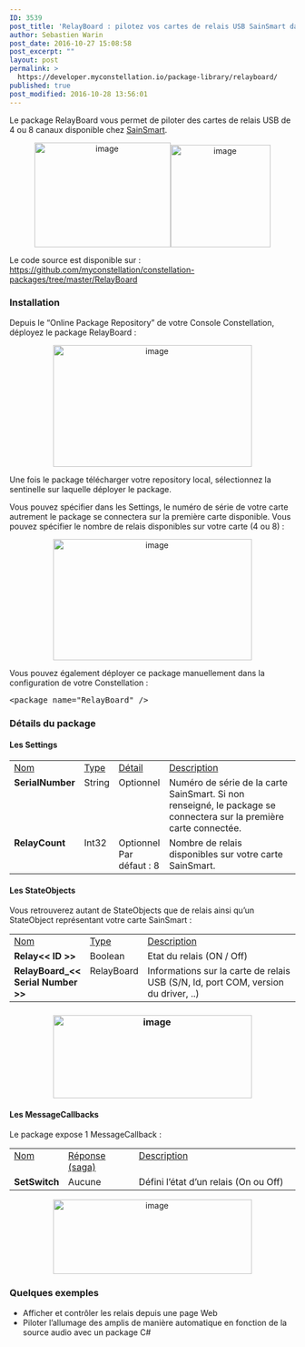 ```yaml
---
ID: 3539
post_title: 'RelayBoard : pilotez vos cartes de relais USB SainSmart dans Constellation'
author: Sebastien Warin
post_date: 2016-10-27 15:08:58
post_excerpt: ""
layout: post
permalink: >
  https://developer.myconstellation.io/package-library/relayboard/
published: true
post_modified: 2016-10-28 13:56:01
---
```

<p>Le package RelayBoard vous permet de piloter des cartes de relais USB de 4 ou 8 canaux disponible chez <a href="http://www.sainsmart.com/">SainSmart</a>.</p> <p align="center"><a href="http://www.sainsmart.com/sainsmart-4-channel-12-v-usb-relay-board-module-controller-for-automation-robotics-1.html"><img title="image" style="border-left-width: 0px; border-right-width: 0px; background-image: none; border-bottom-width: 0px; padding-top: 0px; padding-left: 0px; display: inline; padding-right: 0px; border-top-width: 0px" border="0" alt="image" src="https://developer.myconstellation.io/wp-content/uploads/2016/10/image-142.png" width="240" height="184"></a><a href="http://www.sainsmart.com/sainsmart-4-channel-5v-usb-relay-board-module-controller-for-automation-robotics.html"><img title="image" style="border-left-width: 0px; border-right-width: 0px; background-image: none; border-bottom-width: 0px; padding-top: 0px; padding-left: 0px; display: inline; padding-right: 0px; border-top-width: 0px" border="0" alt="image" src="https://developer.myconstellation.io/wp-content/uploads/2016/10/image-143.png" width="176" height="180"></a></p> <p>Le code source est disponible sur : <a href="https://github.com/myconstellation/constellation-packages/tree/master/RelayBoard">https://github.com/myconstellation/constellation-packages/tree/master/RelayBoard</a></p> <h3>Installation</h3> <p>Depuis le “Online Package Repository” de votre Console Constellation, déployez le package RelayBoard :</p> <p align="center"><a href="https://developer.myconstellation.io/wp-content/uploads/2016/10/image-144.png"><img title="image" style="border-left-width: 0px; border-right-width: 0px; background-image: none; border-bottom-width: 0px; padding-top: 0px; padding-left: 0px; display: inline; padding-right: 0px; border-top-width: 0px" border="0" alt="image" src="https://developer.myconstellation.io/wp-content/uploads/2016/10/image_thumb-130.png" width="350" height="214"></a></p> <p>Une fois le package télécharger votre repository local, sélectionnez la sentinelle sur laquelle déployer le package.</p> <p>Vous pouvez spécifier dans les Settings, le numéro de série de votre carte autrement le package se connectera sur la première carte disponible. Vous pouvez spécifier le nombre de relais disponibles sur votre carte (4 ou 8) :</p> <p align="center"><a href="https://developer.myconstellation.io/wp-content/uploads/2016/10/image-145.png"><img title="image" style="border-left-width: 0px; border-right-width: 0px; background-image: none; border-bottom-width: 0px; padding-top: 0px; padding-left: 0px; display: inline; padding-right: 0px; border-top-width: 0px" border="0" alt="image" src="https://developer.myconstellation.io/wp-content/uploads/2016/10/image_thumb-131.png" width="350" height="213"></a></p> <p align="left">Vous pouvez également déployer ce package manuellement dans la configuration de votre Constellation :</p><pre class="lang:html5 decode:true">&lt;package name="RelayBoard" /&gt;</pre>
<h3>Détails du package</h3>
<h4>Les Settings</h4>
<table cellspacing="0" cellpadding="2" width="100%" border="0">
<tbody>
<tr>
<td valign="top" width="10"><u>Nom</u></td>
<td valign="top" width="10"><u>Type</u></td>
<td valign="top" width="10"><u>Détail</u></td>
<td valign="top" width="478"><u>Description</u></td></tr>
<tr>
<td valign="top" width="10"><strong>SerialNumber</strong></td>
<td valign="top" width="10">String</td>
<td valign="top" width="10">Optionnel</td>
<td valign="top" width="478">Numéro de série de la carte SainSmart. Si non renseigné, le package se connectera sur la première carte connectée.</td></tr>
<tr>
<td valign="top" width="10"><strong>RelayCount</strong></td>
<td valign="top" width="10">Int32</td>
<td valign="top" width="10">Optionnel<br>Par défaut : 8</td>
<td valign="top" width="478">Nombre de relais disponibles sur votre carte SainSmart.</td></tr></tbody></table>
<h4>Les StateObjects</h4>
<p>Vous retrouverez autant de StateObjects que de relais ainsi qu’un StateObject représentant votre carte SainSmart :</p>
<table cellspacing="0" cellpadding="2" width="100%" border="0">
<tbody>
<tr>
<td valign="top" width="10"><u>Nom</u></td>
<td valign="top" width="10"><u>Type</u></td>
<td valign="top" width="446"><u>Description</u></td></tr>
<tr>
<td valign="top" width="10"><strong>Relay&lt;&lt; ID &gt;&gt;</strong></td>
<td valign="top" width="10">Boolean</td>
<td valign="top" width="446">Etat du relais (ON / Off)</td></tr>
<tr>
<td valign="top" width="10"><strong>RelayBoard_&lt;&lt; Serial Number &gt;&gt;</strong></td>
<td valign="top" width="10">RelayBoard</td>
<td valign="top" width="446">Informations sur la carte de relais USB (S/N, Id, port COM, version du driver, ..)</td></tr></tbody></table>
<h3 align="center"><a href="https://developer.myconstellation.io/wp-content/uploads/2016/10/image-146.png"><img title="image" style="border-left-width: 0px; border-right-width: 0px; background-image: none; border-bottom-width: 0px; padding-top: 0px; padding-left: 0px; display: inline; padding-right: 0px; border-top-width: 0px" border="0" alt="image" src="https://developer.myconstellation.io/wp-content/uploads/2016/10/image_thumb-132.png" width="350" height="146"></a></h3>
<h4 align="left">Les MessageCallbacks</h4>
<p>Le package expose 1 MessageCallback :</p>
<table cellspacing="0" cellpadding="2" width="100%" border="0">
<tbody>
<tr>
<td valign="top" width="10"><u>Nom</u></td>
<td valign="top" width="141"><u>Réponse (saga)</u></td>
<td valign="top" width="407"><u>Description</u></td></tr>
<tr>
<td valign="top" width="10"><strong>SetSwitch</strong></td>
<td valign="top" width="141">Aucune</td>
<td valign="top" width="407">Défini l’état d’un relais (On ou Off)</td></tr></tbody></table>
<p align="center"><a href="https://developer.myconstellation.io/wp-content/uploads/2016/10/image-147.png"><img title="image" style="border-left-width: 0px; border-right-width: 0px; background-image: none; border-bottom-width: 0px; padding-top: 0px; padding-left: 0px; display: inline; padding-right: 0px; border-top-width: 0px" border="0" alt="image" src="https://developer.myconstellation.io/wp-content/uploads/2016/10/image_thumb-133.png" width="350" height="131"></a></p>
<h3 align="left">Quelques exemples</h3>
<ul>
<li>Afficher et contrôler les relais depuis une page Web 
<li>Piloter l’allumage des amplis de manière automatique en fonction de la source audio avec un package C# </li></ul>